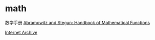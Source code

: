 # math

数学手册
[Abramowitz and Stegun: Handbook of Mathematical Functions](https://personal.math.ubc.ca/~cbm/aands/)

[Internet Archive](https://archive.org/)

